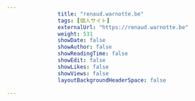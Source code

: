 ---
                title: "renaud.warnotte.be"
                tags: [個人サイト]
                externalUrl: "https://renaud.warnotte.be"
                weight: 531
                showDate: false
                showAuthor: false
                showReadingTime: false
                showEdit: false
                showLikes: false
                showViews: false
                layoutBackgroundHeaderSpace: false
                ---

